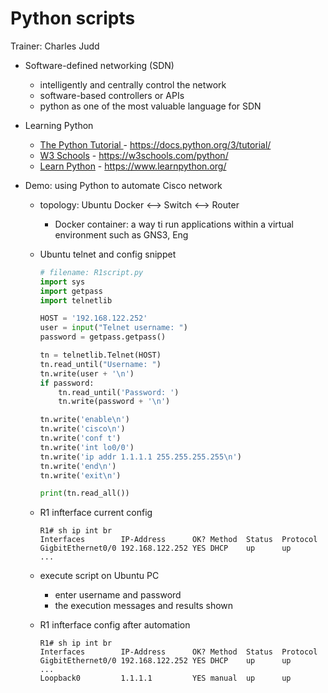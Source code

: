 # Python scripts

Trainer: Charles Judd


- Software-defined networking (SDN)
  - intelligently and centrally control the network
  - software-based controllers or APIs
  - python as one of the most valuable language for SDN


- Learning Python
  - [The Python Tutorial ](https://docs.python.org/3/tutorial/) - https://docs.python.org/3/tutorial/
  - [W3 Schools](https://www.w3schools.com/python/) - https://w3schools.com/python/
  - [Learn Python](https://www.learnpython.org/) - https://www.learnpython.org/


- Demo: using Python to automate Cisco network
  - topology: Ubuntu Docker <--> Switch <--> Router
    - Docker container: a way ti run applications within a virtual environment such as GNS3, Eng
  - Ubuntu telnet and config snippet

    ```python
    # filename: R1script.py
    import sys
    import getpass
    import telnetlib

    HOST = '192.168.122.252'
    user = input("Telnet username: ")
    password = getpass.getpass()

    tn = telnetlib.Telnet(HOST)
    tn.read_until("Username: ")
    tn.write(user + '\n')
    if password:
        tn.read_until('Password: ')
        tn.write(password + '\n')

    tn.write('enable\n')
    tn.write('cisco\n')
    tn.write('conf t')
    tn.write('int lo0/0')
    tn.write('ip addr 1.1.1.1 255.255.255.255\n')
    tn.write('end\n')
    tn.write('exit\n')

    print(tn.read_all())
    ```

  - R1 infterface current config

    ```cisco
    R1# sh ip int br
    Interfaces        IP-Address      OK? Method  Status  Protocol
    GigbitEthernet0/0 192.168.122.252 YES DHCP    up      up
    ...
    ```

  - execute script on Ubuntu PC
    - enter username and password
    - the execution messages and results shown
  - R1 infterface config after automation

    ```cisco
    R1# sh ip int br
    Interfaces        IP-Address      OK? Method  Status  Protocol
    GigbitEthernet0/0 192.168.122.252 YES DHCP    up      up
    ...
    Loopback0         1.1.1.1         YES manual  up      up
    ```


